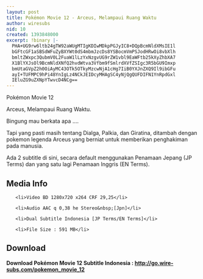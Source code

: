 ```yaml
---
layout: post
title: Pokémon Movie 12 - Arceus, Melampaui Ruang Waktu
author: wiresubs
nid: 10
created: 1393848000
excerpt: !binary |-
  PHA+UG9rw6ltb24gTW92aWUgMTIgKDIwMDkpPGJyIC8+DQpBcmNldXMsIE1l
  bGFtcGF1aSBSdWFuZyBXYWt0dS4mbmJzcDs8YSBocmVmPSJodHRwOi8vbXlh
  bmltZWxpc3QubmV0L2FuaW1lLzYxNzgvUG9rZW1vbl9EaWFtb25kXyZhbXA7
  X1BlYXJsOl9BcmNldXNfQ2hvdWtva3Vfbm9fSmlrdXVfZSIgc3R5bGU9Imxp
  bmUtaGVpZ2h0OiAyMC43OTk5OTkyMzcwNjA1cHg7IiB0YXJnZXQ9Il9ibGFu
  ayI+TUFMPC9hPi48YnIgLz4NCkJEIDcyMHAgSC4yNjQgQUFDIFN1YnRpdGxl
  IEluZG9uZXNpYTwvcD4NCg==
---
```

<p class="rtecenter">Pokémon Movie 12<br />
Arceus, Melampaui Ruang Waktu.</p>

<p class="rtejustify">Bingung mau berkata apa ....<br />
Tapi yang pasti masih tentang Dialga, Palkia, dan Giratina, ditambah&nbsp;dengan pokemon legenda Arceus yang berniat untuk memberikan penghakiman pada manusia.&nbsp;</p>

<p class="rtejustify">Ada 2 subtitle di sini, secara default menggunakan Penamaan Jepang (JP Terms) dan yang satu lagi Penamaan Inggris (EN Terms).</p>

<h2>Media Info</h2>

<ul>
	<li>Video BD 1280x720 x264 CRF 29,25</li>
	<li>Audio AAC q 0,38 he Stereo&nbsp;[Jpn]</li>
	<li>Dual Subtitle Indonesia [JP Terms/EN Terms]</li>
	<li>File Size : 591 MB</li>
</ul>

<h2>Download</h2>

<p><strong>Download Pokémon Movie 12 Subtitle&nbsp;Indonesia&nbsp;:&nbsp;<a href="http://go.wire-subs.com/pokemon_movie_12" target="_blank">http://go.wire-subs.com/pokemon_movie_12</a></strong></p>
